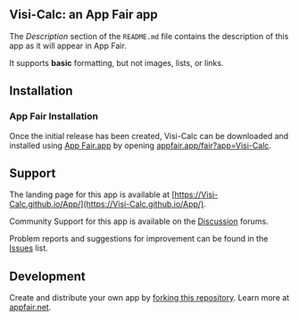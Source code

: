## Visi-Calc: an App Fair app

The _Description_ section of the `README.md` file contains the description
of this app as it will appear in App Fair.

It supports **basic** formatting, but not images, lists, or links.

## Installation

### App Fair Installation

Once the initial release has been created,
Visi-Calc can be downloaded and installed using
[App Fair.app](https://www.appfair.app)
by opening
[appfair.app/fair?app=Visi-Calc](https://appfair.app/fair?app=Visi-Calc).

## Support

The landing page for this app is available at
[https://Visi-Calc.github.io/App/](https://Visi-Calc.github.io/App/).

Community Support for this app is available on the
[Discussion](../../discussions) forums.

Problem reports and suggestions for improvement can be found in the
[Issues](../../issues) list.

## Development

Create and distribute your own app by
[forking this repository](../../fork).
Learn more at [appfair.net](https://appfair.net).

